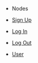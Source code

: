 - Nodes

- [Sign Up](modules/cloud-services-user-management/signup.md)
- [Log In](modules/cloud-services-user-management/login.md)
- [Log Out](modules/cloud-services-user-management/logout.md)
- [User](modules/cloud-services-user-management/user.md)
  <br/>  